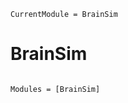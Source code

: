 ```@meta
CurrentModule = BrainSim
```

# BrainSim

```@index
```

```@autodocs
Modules = [BrainSim]
```
